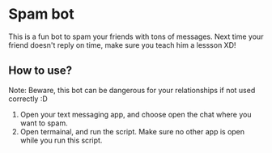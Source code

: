 # Spam bot

This is a fun bot to spam your friends with tons of messages. Next time your friend doesn't reply on time, make sure you teach him a lessson XD!

## How to use?

Note: Beware, this bot can be dangerous for your relationships if not used correctly :D

1. Open your text messaging app, and choose open the chat where you want to spam.
2. Open termainal, and run the script. Make sure no other app is open while you run this script.
